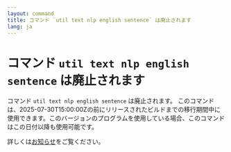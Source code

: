 ```yaml
---
layout: command
title: コマンド `util text nlp english sentence` は廃止されます
lang: ja
---
```


# コマンド `util text nlp english sentence` は廃止されます

コマンド `util text nlp english sentence` は廃止されます。
このコマンドは、2025-07-30T15:00:00Zの前にリリースされたビルドまでの移行期間中に使用できます。このバージョンのプログラムを使用している場合、このコマンドはこの日付以降も使用可能です。

詳しくは[お知らせ](https://github.com/watermint/toolbox/discussions/905)をご覧ください。


